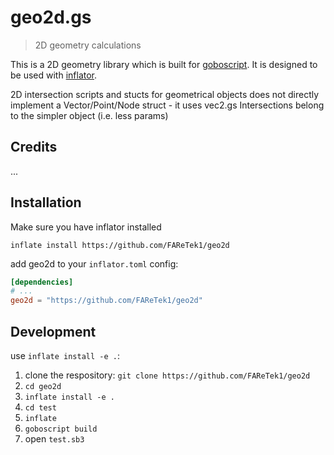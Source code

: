 # geo2d.gs

> 2D geometry calculations 

This is a 2D geometry library which is built for [goboscript](https://github.com/aspizu/goboscript).
It is designed to be used with [inflator](https://github.com/faretek1/inflator).

2D intersection scripts and stucts for geometrical objects
does not directly implement a Vector/Point/Node struct - it uses vec2.gs
Intersections belong to the simpler object (i.e. less params)

## Credits

...

## Installation

Make sure you have inflator installed

`inflate install https://github.com/FAReTek1/geo2d`

add geo2d to your `inflator.toml` config:
```toml
[dependencies]
# ...
geo2d = "https://github.com/FAReTek1/geo2d"
```

## Development

use `inflate install -e .`:

1. clone the respository: `git clone https://github.com/FAReTek1/geo2d`
2. `cd geo2d`
3. `inflate install -e .`
4. `cd test`
5. `inflate`
6. `goboscript build`
7. open `test.sb3`
